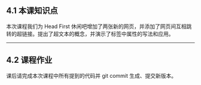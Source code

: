 ## 4.1 本课知识点

本次课程我们为 Head First 休闲吧增加了两张新的网页，并添加了网页间互相跳转的超链接。提出了超文本的概念，并演示了标签中属性的写法和应用。

___
## 4.2 课程作业

课后请完成本次课程中所有提到的代码并 git commit 生成、提交新版本。